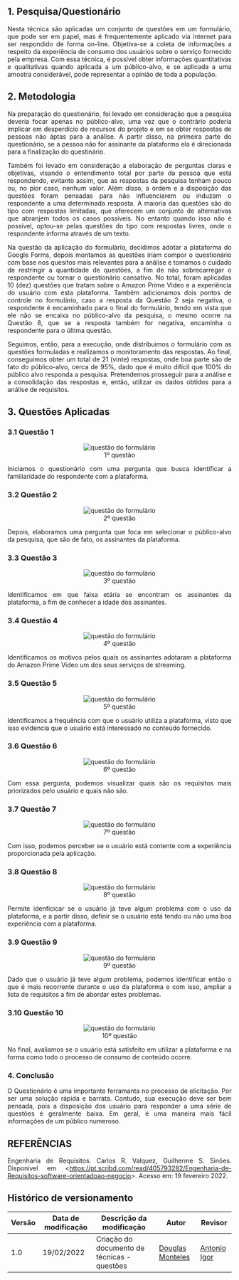 ## 1. Pesquisa/Questionário

<p align="justify">Nesta técnica são aplicadas um conjunto de questões em um formulário, que pode ser em papel, mas é frequentemente aplicado via internet para ser respondido de forma on-line. Objetiva-se a coleta de informações a respeito da experiência de consumo dos usuários sobre o serviço fornecido pela empresa. Com essa técnica, é possível obter informações quantitativas e qualitativas quando aplicada a um público-alvo, e se aplicada a uma amostra considerável, pode representar a opinião de toda a população.</p>

## 2. Metodologia

<p align="justify">
Na preparação do questionário, foi levado em consideração que a pesquisa deveria focar apenas no público-alvo, uma vez que o contrário poderia implicar em desperdício de recursos do projeto e em se obter respostas de pessoas não áptas para a análise. A partir disso, na primeira parte do questionário, se a pessoa não for assinante da plataforma ela é direcionada para a finalização do questinário.
</p>

<p align="justify">
Também foi levado em consideração a elaboração de perguntas claras e objetivas, visando o entendimento total por parte da pessoa que está respondendo, evitanto assim, que as respostas da pesquisa tenham pouco ou, no pior caso, nenhum valor. Além disso, a ordem e a disposição das questões foram pensadas para não influenciarem ou induzam o respondente a uma determinada resposta. A maioria das questões são do tipo com respostas limitadas, que oferecem um conjunto de alternativas que abranjem todos os casos possíveis. No entanto quando isso não é possível, optou-se pelas questões do tipo com respostas livres, onde o respondente informa através de um texto.
</p>

<p align="justify">
Na questão da aplicação do formulário, decidimos adotar a plataforma do Google Forms, depois montamos as questões iriam compor o questionário com base nos quesitos mais relevantes para a análise e tomamos o cuidado de restringir a quantidade de questões, a fim de não sobrecarregar o respondente ou tornar o questionário cansativo. No total, foram aplicadas 10 (dez) questões que tratam sobre o Amazon Prime Video e a experiência do usuário com esta plataforma. Também adicionamos dois pontos de controle no formulário, caso a resposta da  Questão 2 seja negativa, o respondente é encaminhado para o final do formulário, tendo em vista que ele não se encaixa no público-alvo da pesquisa, o mesmo ocorre na Questão 8, que se a resposta também for negativa, encaminha o respondente para o última questão.
</p>

<p align="justify">
Seguimos, então, para a execução, onde distribuimos o formulário com as questões formuladas e realizamos o monitoramento das respostas. Ao final, conseguimos obter um total de 21 (vinte) respostas, onde boa parte são de fato do público-alvo, cerca de 95%, dado que é muito difícil que 100% do público alvo responda a pesquisa. Pretendemos prosseguir para a análise e a consolidação das respostas e, então, utilizar os dados obtidos para a análise de requisitos.
</p>

## 3. Questões Aplicadas

### 3.1 Questão 1

<center>
  <figure>
      <img src="../../../assets/img/questionario/q1.png" alt="questão do formulário">
      <figcaption>1º questão</figcaption>
  </figure>
</center>


<p align="justify">
Iniciamos o questionário com uma pergunta que busca identificar a familiaridade do respondente com a plataforma.
</p>

### 3.2 Questão 2

<center>
  <figure>
      <img src="../../../assets/img/questionario/q2.png" alt="questão do formulário">
      <figcaption>2º questão</figcaption>
  </figure>
</center>

<p align="justify">
Depois, elaboramos uma pergunta que foca em selecionar o público-alvo da pesquisa, que são de fato, os assinantes da plataforma.
</p>

### 3.3 Questão 3

<center>
  <figure>
      <img src="../../../assets/img/questionario/q3.png" alt="questão do formulário">
      <figcaption>3º questão</figcaption>
  </figure>
</center>

<p align="justify">
Identificamos em que faixa etária se encontram os assinantes da plataforma, a fim de conhecer a idade dos assinantes.
</p>

### 3.4 Questão 4

<center>
  <figure>
      <img src="../../../assets/img/questionario/q4.png" alt="questão do formulário">
      <figcaption>4º questão</figcaption>
  </figure>
</center>

<p align="justify">
  Identificamos os motivos pelos quais os assinantes adotaram a plataforma do Amazon Prime Video um dos seus serviços de streaming.
</p>

### 3.5 Questão 5

<center>
  <figure>
      <img src="../../../assets/img/questionario/q5.png" alt="questão do formulário">
      <figcaption>5º questão</figcaption>
  </figure>
</center>

<p align="justify">
  Identificamos a frequência com que o usuário utiliza a plataforma, visto que isso evidencia que o usuário está interessado no conteúdo fornecido.
</p>

### 3.6 Questão 6

<center>
  <figure>
      <img src="../../../assets/img/questionario/q6.png" alt="questão do formulário">
      <figcaption>6º questão</figcaption>
  </figure>
</center>

<p align="justify">
  Com essa pergunta, podemos visualizar quais são os requisitos mais priorizados pelo usuário e quais não são. 
</p>

### 3.7 Questão 7

<center>
  <figure>
      <img src="../../../assets/img/questionario/q7.png" alt="questão do formulário">
      <figcaption>7º questão</figcaption>
  </figure>
</center>

<p align="justify">
  Com isso, podemos perceber se o usuário está contente com a experiência proporcionada pela aplicação.
</p>

### 3.8 Questão 8

<center>
  <figure>
      <img src="../../../assets/img/questionario/q8.png" alt="questão do formulário">
      <figcaption>8º questão</figcaption>
  </figure>
</center>

<p align="justify">
  Permite idenficicar se o usuário já teve algum problema com o uso da plataforma, e a partir disso, definir se o usuário está tendo ou não uma boa experiência com a plataforma.
</p>

### 3.9 Questão 9

<center>
  <figure>
      <img src="../../../assets/img/questionario/q9.png" alt="questão do formulário">
      <figcaption>9º questão</figcaption>
  </figure>
</center>

<p align="justify">
  Dado que o usuário já teve algum problema, podemos identificar então o que é mais recorrente durante o uso da plataforma e com isso, ampliar a lista de requisitos a fim de abordar estes problemas.
</p>

### 3.10 Questão 10

<center>
  <figure>
      <img src="../../../assets/img/questionario/q10.png" alt="questão do formulário">
      <figcaption>10º questão</figcaption>
  </figure>
</center>

<p align="justify">
  No final, avaliamos se o usuário está satisfeito em utilizar a plataforma e na forma como todo o processo de consumo de conteúdo ocorre.
</p>

### 4. Conclusão
<p align="justify">
  O Questionário é uma importante ferramanta no processo de elicitação. Por ser uma solução rápida e barrata. Contudo, sua execução deve ser bem pensada, pois a disposição dos usuário para responder a uma série de questões é geralmente baixa. Em geral, é uma maneira mais fácil informações de um público numeroso.
</p>

## REFERÊNCIAS
<p align="justify">Engenharia de Requisitos. Carlos R. Valquez, Guilherme S. Sinões. Disponível em <<a href="https://pt.scribd.com/read/405793282/Engenharia-de-Requisitos-software-orientadoao-negocio">https://pt.scribd.com/read/405793282/Engenharia-de-Requisitos-software-orientadoao-negocio</a>>. Acesso em: 19 fevereiro 2022.</p>

## Histórico de versionamento

|Versão|Data de modificação|Descrição da modificação|Autor|Revisor|
|-|-|-|-|-|
|1.0|19/02/2022|Criação do documento de técnicas - questões| [Douglas Monteles](https://github.com/douglasmonteles) | [Antonio Igor](https://github.com/antonioigorcarvalho) |
